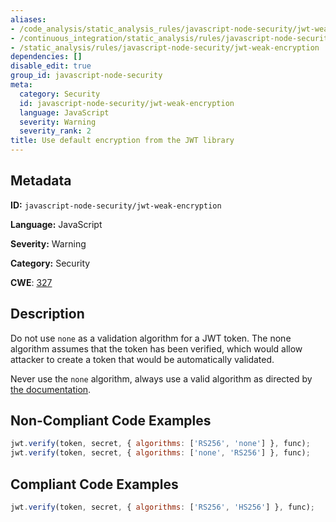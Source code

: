 ```yaml
---
aliases:
- /code_analysis/static_analysis_rules/javascript-node-security/jwt-weak-encryption
- /continuous_integration/static_analysis/rules/javascript-node-security/jwt-weak-encryption
- /static_analysis/rules/javascript-node-security/jwt-weak-encryption
dependencies: []
disable_edit: true
group_id: javascript-node-security
meta:
  category: Security
  id: javascript-node-security/jwt-weak-encryption
  language: JavaScript
  severity: Warning
  severity_rank: 2
title: Use default encryption from the JWT library
---
```

<!--  SOURCED FROM https://github.com/DataDog/datadog-static-analyzer-rule-docs -->


## Metadata
**ID:** `javascript-node-security/jwt-weak-encryption`

**Language:** JavaScript

**Severity:** Warning

**Category:** Security

**CWE**: [327](https://cwe.mitre.org/data/definitions/327.html)

## Description
Do not use `none` as a validation algorithm for a JWT token. The none algorithm assumes that the token has been verified, which would allow attacker to create a token that would be automatically validated.

Never use the `none` algorithm, always use a valid algorithm as directed by [the documentation](https://github.com/auth0/node-jsonwebtoken#jwtverifytoken-secretorpublickey-options-callback).

## Non-Compliant Code Examples
```javascript
jwt.verify(token, secret, { algorithms: ['RS256', 'none'] }, func);
jwt.verify(token, secret, { algorithms: ['none', 'RS256'] }, func);
```

## Compliant Code Examples
```javascript
jwt.verify(token, secret, { algorithms: ['RS256', 'HS256'] }, func);
```
